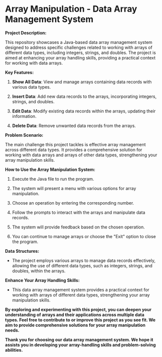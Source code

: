 # Array Manipulation - Data Array Management System

**Project Description:**

This repository showcases a Java-based data array management system designed to address specific challenges related to working with arrays of different data types, including integers, strings, and doubles. The project is aimed at enhancing your array handling skills, providing a practical context for working with data arrays.

**Key Features:**

1. **Show All Data**: View and manage arrays containing data records with various data types.

2. **Insert Data**: Add new data records to the arrays, incorporating integers, strings, and doubles.

3. **Edit Data**: Modify existing data records within the arrays, updating their information.

4. **Delete Data**: Remove unwanted data records from the arrays.

**Problem Scenario:**

The main challenge this project tackles is effective array management across different data types. It provides a comprehensive solution for working with data arrays and arrays of other data types, strengthening your array manipulation skills.

**How to Use the Array Manipulation System:**

1. Execute the Java file to run the program.

2. The system will present a menu with various options for array manipulation.

3. Choose an operation by entering the corresponding number.

4. Follow the prompts to interact with the arrays and manipulate data records.

5. The system will provide feedback based on the chosen operation.

6. You can continue to manage arrays or choose the "Exit" option to close the program.

**Data Structures:**

- The project employs various arrays to manage data records effectively, allowing the use of different data types, such as integers, strings, and doubles, within the arrays.

**Enhance Your Array Handling Skills:**

- This data array management system provides a practical context for working with arrays of different data types, strengthening your array manipulation skills.

**By exploring and experimenting with this project, you can deepen your understanding of arrays and their applications across multiple data types. Feel free to contribute to or improve this project as you see fit. We aim to provide comprehensive solutions for your array manipulation needs.**

**Thank you for choosing our data array management system. We hope it assists you in developing your array-handling skills and problem-solving abilities.**
